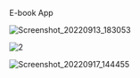 E-book App

![Screenshot_20220913_183053](https://user-images.githubusercontent.com/65672919/191659281-58a8c6a6-82aa-4ef2-8ecf-fe1d2b9ab9d0.png)


![2](https://user-images.githubusercontent.com/65672919/191659305-036b951d-c4bf-46cb-9a5b-94b1035640e0.png)


![Screenshot_20220917_144455](https://user-images.githubusercontent.com/65672919/191659315-78417f60-8413-42e2-bebc-485d0696223a.png)
